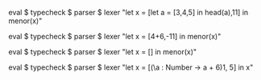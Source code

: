 eval $ typecheck $ parser $ lexer "let x = [let a = [3,4,5] in head(a),11] in menor(x)"

eval $ typecheck $ parser $ lexer "let x = [4+6,-11] in menor(x)"

eval $ typecheck $ parser $ lexer "let x = [] in menor(x)"

eval $ typecheck $ parser $ lexer "let x = [(\\a : Number -> a + 6)1, 5] in x"

